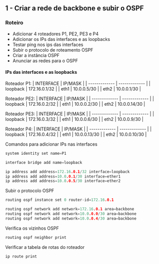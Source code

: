 ## 1 - Criar a rede de backbone e subir o OSPF

### Roteiro
* Adicionar 4 roteadores P1, PE2, PE3 e P4
* Adicionar os IPs das interfaces e as loopbacks
* Testar ping nos ips das interfaces
* Subir o protocolo de roteamento OSPF
* Criar a instância OSPF 
* Anunciar as redes para o OSPF

#### IPs das interfaces e as loopbacks

Roteador P1: 
| INTERFACE | IP/MASK |
| ------------- | ------------- |
| loopback  |  172.16.0.1/32  |
| eth1  | 10.0.0.5/30 |
| eth2  | 10.0.0.1/30  |

Roteador PE2: 
| INTERFACE | IP/MASK |
| ------------- | ------------- |
| loopback  |  172.16.0.2/32  |
| eth1  | 10.0.0.2/30 |
| eth2  | 10.0.0.14/30  |

Roteador PE3: 
| INTERFACE | IP/MASK |
| ------------- | ------------- |
| loopback  |  172.16.0.3/32  |
| eth1  | 10.0.0.6/30 |
| eth2  | 10.0.0.9/30  |

Roteador P4: 
| INTERFACE | IP/MASK |
| ------------- | ------------- |
| loopback  |  172.16.0.4/32  |
| eth1  | 10.0.0.13/30 |
| eth2  | 10.0.0.10/30  |

Comandos para adicionar IPs nas interfaces
~~~cpp
system identity set name=P1

interface bridge add name=loopback

ip address add address=172.16.0.1/32 interface=loopback
ip address add address=10.0.0.1/30 interface=ether1
ip address add address=10.0.0.5/30 interface=ether2
~~~
Subir o protocolo OSPF
~~~cpp
routing ospf instance set 0 router-id=172.16.0.1

routing ospf network add network=172.16.0.1 area=backbone
routing ospf network add network=10.0.0.0/30 area=backbone
routing ospf network add network=10.0.0.4/30 area=backbone
~~~
Verifica os vizinhos OSPF
~~~cpp
routing ospf neighbor print
~~~
Verificar a tabela de rotas do roteador
~~~cpp
ip route print
~~~









